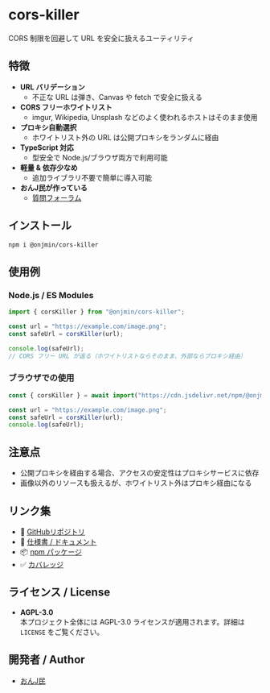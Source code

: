 # cors-killer
CORS 制限を回避して URL を安全に扱えるユーティリティ

## 特徴
- **URL バリデーション**  
  - 不正な URL は弾き、Canvas や fetch で安全に扱える
- **CORS フリーホワイトリスト**  
  - imgur, Wikipedia, Unsplash などのよく使われるホストはそのまま使用
- **プロキシ自動選択**  
  - ホワイトリスト外の URL は公開プロキシをランダムに経由
- **TypeScript 対応**  
  - 型安全で Node.js/ブラウザ両方で利用可能
- **軽量 & 依存少なめ**  
  - 追加ライブラリ不要で簡単に導入可能
- **おんJ民が作っている**
  - [質問フォーラム](https://unj.netlify.app)

## インストール
```sh
npm i @onjmin/cors-killer
```

## 使用例

### Node.js / ES Modules
```ts
import { corsKiller } from "@onjmin/cors-killer";

const url = "https://example.com/image.png";
const safeUrl = corsKiller(url);

console.log(safeUrl);
// CORS フリー URL が返る（ホワイトリストならそのまま、外部ならプロキシ経由）
```

### ブラウザでの使用
```js
const { corsKiller } = await import("https://cdn.jsdelivr.net/npm/@onjmin/cors-killer/dist/index.min.mjs");

const url = "https://example.com/image.png";
const safeUrl = corsKiller(url);
console.log(safeUrl);
```

## 注意点
- 公開プロキシを経由する場合、アクセスの安定性はプロキシサービスに依存
- 画像以外のリソースも扱えるが、ホワイトリスト外はプロキシ経由になる

## リンク集
- 🌟 [GitHubリポジトリ](https://github.com/onjmin/cors-killer)
- 🛫 [仕様書 / ドキュメント](https://onjmin.github.io/cors-killer)
- 📦 [npm パッケージ](https://www.npmjs.com/package/@onjmin/cors-killer)
- ✅ [カバレッジ](https://onjmin.github.io/cors-killer/coverage)

## ライセンス / License
- **AGPL-3.0**  
  本プロジェクト全体には AGPL-3.0 ライセンスが適用されます。詳細は ``LICENSE`` をご覧ください。

## 開発者 / Author
- [おんJ民](https://github.com/onjmin)
